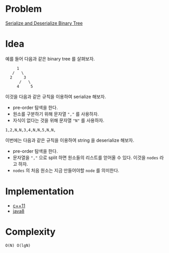# Problem

[Serialize and Deserialize Binary Tree](https://leetcode.com/problems/serialize-and-deserialize-binary-tree/)

# Idea

예를 들어 다음과 같은 binary tree 를 살펴보자.

```
     1
   /   \
  2     3
      /   \
     4     5
```

이것을 다음과 같은 규칙을 이용하여 serialize 해보자. 

* pre-order 탐색을 한다.
* 원소를 구분하기 위해 문자열 `","` 를 사용하자.
* 자식이 없다는 것을 위해 문자열 `"N"` 를 사용하자.

```
1,2,N,N,3,4,N,N,5,N,N,
```

이번에는 다음과 같은 규칙을 이용하여 string 을 deserialize 해보자.

* pre-order 탐색을 한다.
* 문자열을 `","` 으로 split 하면 원소들의 리스트를 얻어올 수 있다.
  이것을 `nodes` 라고 하자.
* `nodes` 의 처음 원소는 지금 만들어야할 `node` 를 의미한다.

# Implementation

* [c++11](a.cpp)
* [java8](MainApp.java)

# Complexity

```
O(N) O(lgN)
```
